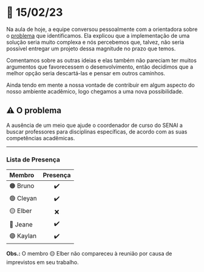 
# :date: 15/02/23

Na aula de hoje, a equipe conversou pessoalmente com a orientadora sobre o [problema](/meeting-notes/13-02-23.md) que identificamos. Ela explicou que a implementação de uma solução seria muito complexa e nós percebemos que, talvez, não seria possível entregar um projeto dessa magnitude no prazo que temos.

Comentamos sobre as outras ideias e elas também não pareciam ter muitos argumentos que favorecessem o desenvolvimento, então decidimos que a melhor opção seria descartá-las e pensar em outros caminhos.

Ainda tendo em mente a nossa vontade de contribuir em algum aspecto do nosso ambiente acadêmico, logo chegamos a uma nova possibilidade.

## :warning: O problema
A ausência de um meio que ajude o coordenador de curso do SENAI a buscar professores para disciplinas específicas, de acordo com as suas competências acadêmicas.

---

### Lista de Presença

| Membro                    | Presença           |
| :------------------------ | :----------------: |
| :orange_circle: Bruno     | :heavy_check_mark: |
| :green_circle: Cleyan     | :heavy_check_mark: |
| :yellow_circle: Elber     | :x: |
| :large_blue_circle: Jeane | :heavy_check_mark: |
| :purple_circle: Kaylan    | :heavy_check_mark: |

**Obs.:** O membro :yellow_circle: Elber não compareceu à reunião por causa de imprevistos em seu trabalho.